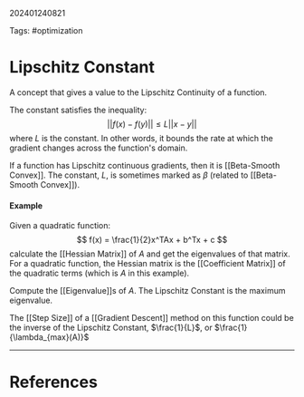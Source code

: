202401240821

Tags: #optimization 

# Lipschitz Constant
A concept that gives a value to the Lipschitz Continuity of a function.

The constant satisfies the inequality:
$$
||f(x) - f(y)|| \leq L||x - y||
$$
where $L$ is the constant.  In other words, it bounds the rate at which the gradient changes across the function's domain.

If a function has Lipschitz continuous gradients, then it is [[Beta-Smooth Convex]].  The constant, $L$, is sometimes marked as $\beta$ (related to [[Beta-Smooth Convex]]).

#### Example
Given a quadratic function:
$$
f(x) = \frac{1}{2}x^TAx + b^Tx + c
$$
calculate the [[Hessian Matrix]] of $A$ and get the eigenvalues of that matrix.  For a quadratic function, the Hessian matrix is the [[Coefficient Matrix]] of the quadratic terms (which is $A$ in this example).

Compute the [[Eigenvalue]]s of $A$.  The Lipschitz Constant is the maximum eigenvalue.

The [[Step Size]] of a [[Gradient Descent]] method on this function could be the inverse of the Lipschitz Constant, $\frac{1}{L}$, or $\frac{1}{\lambda_{max}(A)}$

---
# References
